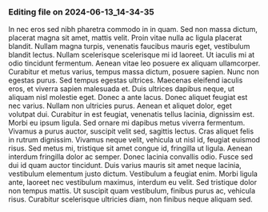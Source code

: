 

### Editing file on 2024-06-13_14-34-35

In nec eros sed nibh pharetra commodo in in quam. Sed non massa dictum, placerat magna sit amet, mattis velit. Proin vitae nulla ac ligula placerat blandit. Nullam magna turpis, venenatis faucibus mauris eget, vestibulum blandit lectus. Nullam scelerisque scelerisque mi id laoreet. Ut iaculis mi at odio tincidunt fermentum. Aenean vitae leo posuere ex aliquam ullamcorper. Curabitur et metus varius, tempus massa dictum, posuere sapien. Nunc non egestas purus. Sed tempus egestas ultrices. Maecenas eleifend iaculis eros, et viverra sapien malesuada et. Duis ultrices dapibus neque, ut aliquam nisl molestie eget. Donec a ante lacus. Donec aliquet feugiat est nec varius. Nullam non ultricies purus.
Aenean et aliquet dolor, eget volutpat dui. Curabitur in est feugiat, venenatis tellus lacinia, dignissim est. Morbi eu ipsum ligula. Sed ornare mi dapibus metus viverra fermentum. Vivamus a purus auctor, suscipit velit sed, sagittis lectus. Cras aliquet felis in rutrum dignissim. Vivamus neque velit, vehicula ut nisl id, feugiat euismod risus. Sed metus mi, tristique sit amet congue id, fringilla ut ligula. Aenean interdum fringilla dolor ac semper. Donec lacinia convallis odio.
Fusce sed dui id quam auctor tincidunt. Duis varius mauris sit amet neque lacinia, vestibulum elementum justo dictum. Vestibulum a feugiat enim. Morbi ligula ante, laoreet nec vestibulum maximus, interdum eu velit. Sed tristique dolor non tempus mattis. Ut suscipit quam vestibulum, finibus purus ac, vehicula risus. Curabitur scelerisque ultricies diam, non finibus neque aliquam sed.


